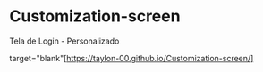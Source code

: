 # Customization-screen
Tela de Login - Personalizado

target="blank"[https://taylon-00.github.io/Customization-screen/]
